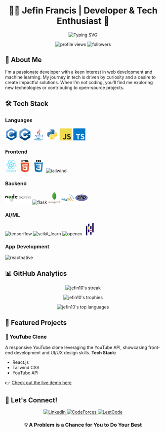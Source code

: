 <h1 align="center">👨‍💻 Jefin Francis | Developer & Tech Enthusiast 🚀</h1>

<p align="center">
  <img src="https://readme-typing-svg.herokuapp.com?font=Fira+Code&pause=1000&color=2196F3&center=true&vCenter=true&width=435&lines=Passionate+Developer;Machine+Learning+Enthusiast;Always+Learning+New+Technologies" alt="Typing SVG" />
</p>

<p align="center">
  <img src="https://komarev.com/ghpvc/?username=jefin10&label=Profile%20views&color=0e75b6&style=flat" alt="profile views" />
  <img src="https://img.shields.io/github/followers/jefin10?label=Followers&style=social" alt="followers" />
</p>

## 🧠 About Me

I'm a passionate developer with a keen interest in web development and machine learning. My journey in tech is driven by curiosity and a desire to create impactful solutions. When I'm not coding, you'll find me exploring new technologies or contributing to open-source projects.

## 🛠️ Tech Stack

### Languages
<p align="left">
  <img src="https://raw.githubusercontent.com/devicons/devicon/master/icons/c/c-original.svg" alt="c" width="40" height="40"/>
  <img src="https://raw.githubusercontent.com/devicons/devicon/master/icons/cplusplus/cplusplus-original.svg" alt="cplusplus" width="40" height="40"/>
  <img src="https://raw.githubusercontent.com/devicons/devicon/master/icons/java/java-original.svg" alt="java" width="40" height="40"/>
  <img src="https://raw.githubusercontent.com/devicons/devicon/master/icons/python/python-original.svg" alt="python" width="40" height="40"/>
  <img src="https://raw.githubusercontent.com/devicons/devicon/master/icons/javascript/javascript-original.svg" alt="javascript" width="40" height="40"/>
  <img src="https://raw.githubusercontent.com/devicons/devicon/master/icons/typescript/typescript-original.svg" alt="typescript" width="40" height="40"/>
</p>

### Frontend
<p align="left">
  <img src="https://raw.githubusercontent.com/devicons/devicon/master/icons/react/react-original-wordmark.svg" alt="react" width="40" height="40"/>
  <img src="https://raw.githubusercontent.com/devicons/devicon/master/icons/html5/html5-original-wordmark.svg" alt="html5" width="40" height="40"/>
  <img src="https://raw.githubusercontent.com/devicons/devicon/master/icons/css3/css3-original-wordmark.svg" alt="css3" width="40" height="40"/>
  <img src="https://www.vectorlogo.zone/logos/tailwindcss/tailwindcss-icon.svg" alt="tailwind" width="40" height="40"/>
</p>

### Backend
<p align="left">
  <img src="https://raw.githubusercontent.com/devicons/devicon/master/icons/nodejs/nodejs-original-wordmark.svg" alt="nodejs" width="40" height="40"/>
  <img src="https://raw.githubusercontent.com/devicons/devicon/master/icons/express/express-original-wordmark.svg" alt="express" width="40" height="40"/>
  <img src="https://www.vectorlogo.zone/logos/pocoo_flask/pocoo_flask-icon.svg" alt="flask" width="40" height="40"/>
  <img src="https://raw.githubusercontent.com/devicons/devicon/master/icons/mongodb/mongodb-original-wordmark.svg" alt="mongodb" width="40" height="40"/>
  <img src="https://raw.githubusercontent.com/devicons/devicon/master/icons/mysql/mysql-original-wordmark.svg" alt="mysql" width="40" height="40"/>
  <img src="https://raw.githubusercontent.com/devicons/devicon/master/icons/php/php-original.svg" alt="php" width="40" height="40"/>
</p>

### AI/ML
<p align="left">
  <img src="https://www.vectorlogo.zone/logos/tensorflow/tensorflow-icon.svg" alt="tensorflow" width="40" height="40"/>
  <img src="https://upload.wikimedia.org/wikipedia/commons/0/05/Scikit_learn_logo_small.svg" alt="scikit_learn" width="40" height="40"/>
  <img src="https://www.vectorlogo.zone/logos/opencv/opencv-icon.svg" alt="opencv" width="40" height="40"/>
  <img src="https://raw.githubusercontent.com/devicons/devicon/2ae2a900d2f041da66e950e4d48052658d850630/icons/pandas/pandas-original.svg" alt="pandas" width="40" height="40"/>
</p>

### App Development
<p align="left">
  <img src="https://reactnative.dev/img/header_logo.svg" alt="reactnative" width="40" height="40"/>
  
</p>


## 📊 GitHub Analytics

<p align="center">
  <img src="https://github-readme-streak-stats.herokuapp.com/?user=jefin10&theme=tokyonight" alt="jefin10's streak" />
</p>

<p align="center">
  <img src="https://github-profile-trophy.vercel.app/?username=jefin10&theme=darkhub&column=7&margin-w=15&margin-h=15" alt="jefin10's trophies" />
</p>

<p align="center">
  <img src="https://github-readme-stats.vercel.app/api/top-langs?username=jefin10&show_icons=true&locale=en&layout=compact&theme=tokyonight" alt="jefin10's top languages" />
</p>


## 🌟 Featured Projects


### 🎥 YouTube Clone

A responsive YouTube clone leveraging the YouTube API, showcasing front-end development and UI/UX design skills.
**Tech Stack:** 
- React.js
- Tailwind CSS
- YouTube API

👉 [Check out the live demo here](https://youtube-clone-neon-six.vercel.app/)






## 🤝 Let's Connect!

<p align="center">
  <a href="https://linkedin.com/in/jefinfrancis" target="_blank">
    <img src="https://img.shields.io/badge/-LinkedIn-0077B5?style=for-the-badge&logo=Linkedin&logoColor=white" alt="LinkedIn" />
  </a>
  <a href="https://codeforces.com/profile/jeff_10" target="_blank">
    <img src="https://img.shields.io/badge/-CodeForces-1F8ACB?style=for-the-badge&logo=Codeforces&logoColor=white" alt="CodeForces" />
  </a>
  <a href="https://www.leetcode.com/jefin_10" target="_blank">
    <img src="https://img.shields.io/badge/-LeetCode-FFA116?style=for-the-badge&logo=LeetCode&logoColor=black" alt="LeetCode" />
  </a>
</p>

<h3 align="center">💡 A Problem is a Chance for You to Do Your Best</h3>

